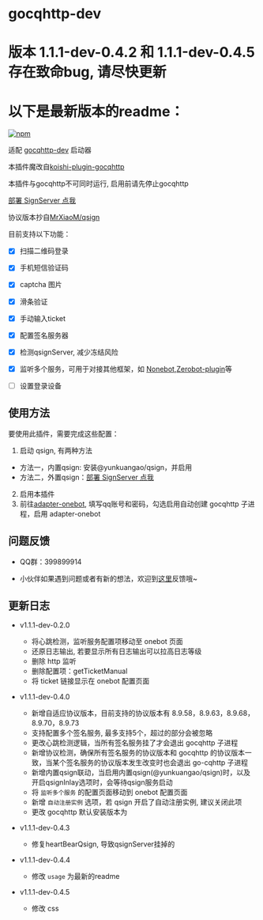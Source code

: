 # gocqhttp-dev
 
# 版本 1.1.1-dev-0.4.2 和 1.1.1-dev-0.4.5 存在致命bug, 请尽快更新

# 以下是最新版本的readme：
 
[![npm](https://img.shields.io/npm/v/koishi-plugin-gocqhttp-dev?style=flat-square)](https://www.npmjs.com/package/koishi-plugin-gocqhttp-dev)

适配 [gocqhttp-dev](https://github.com/Mrs4s/go-cqhttp/tree/dev) 启动器

本插件魔改自[koishi-plugin-gocqhttp](https://github.com/koishijs/koishi-plugin-gocqhttp)

本插件与gocqhttp不可同时运行, 启用前请先停止gocqhttp

[部署 SignServer 点我](https://github.com/fuqiuluo/unidbg-fetch-qsign/wiki)

协议版本抄自[MrXiaoM/qsign](https://github.com/MrXiaoM/qsign)

目前支持以下功能：

- [x] 扫描二维码登录
- [x] 手机短信验证码
- [x] captcha 图片
- [x] 滑条验证
- [x] 手动输入ticket
- [x] 配置签名服务器
- [x] 检测qsignServer, 减少冻结风险
- [x] 监听多个服务，可用于对接其他框架，如 [Nonebot](https://nonebot.dev/),[Zerobot-plugin](https://github.com/FloatTech/ZeroBot-Plugin)等
- [ ] 设置登录设备


## 使用方法

要使用此插件，需要完成这些配置：
1. 启动 qsign, 有两种方法
  - 方法一，内置qsign: 安装@yunkuangao/qsign，并启用
  - 方法二，外置qsign：[部署 SignServer 点我](https://github.com/fuqiuluo/unidbg-fetch-qsign/wiki)
2. 启用本插件
3. 前往[adapter-onebot](https://koishi.chat/plugins/adapter/onebot.html), 填写qq账号和密码，勾选启用自动创建 gocqhttp 子进程，启用 adapter-onebot


## 问题反馈
* QQ群：399899914

* 小伙伴如果遇到问题或者有新的想法，欢迎到[这里](https://github.com/initialencounter/koishi-plugin-gocqhttp/issues)反馈哦~

## 更新日志
- v1.1.1-dev-0.2.0
  - 将心跳检测，监听服务配置项移动至 onebot 页面
  - 还原日志输出, 若要显示所有日志输出可以拉高日志等级
  - 删除 http 监听
  - 删除配置项：getTicketManual
  - 将 ticket 链接显示在 onebot 配置页面

- v1.1.1-dev-0.4.0
  - 新增自适应协议版本，目前支持的协议版本有 8.9.58，8.9.63，8.9.68，8.9.70，8.9.73
  - 支持配置多个签名服务, 最多支持5个，超过的部分会被忽略
  - 更改心跳检测逻辑，当所有签名服务挂了才会退出 gocqhttp 子进程
  - 新增协议检测，确保所有签名服务的协议版本和 gocqhttp 的协议版本一致，当某个签名服务的协议版本发生改变时也会退出 go-cqhttp 子进程
  - 新增内置qsign联动，当启用内置qsign(@yunkuangao/qsign)时，以及开启qsignInlay选项时，会等待qsign服务启动
  - 将 `监听多个服务` 的配置页面移动到 onebot 配置页面
  - 新增 `自动注册实例` 选项，若 qsign 开启了自动注册实例, 建议关闭此项
  - 更改 gocqhttp 默认安装版本为

- v1.1.1-dev-0.4.3
  - 修复heartBearQsign, 导致qsignServer挂掉的

- v1.1.1-dev-0.4.4
  - 修改 `usage` 为最新的readme

- v1.1.1-dev-0.4.5
  - 修改 css